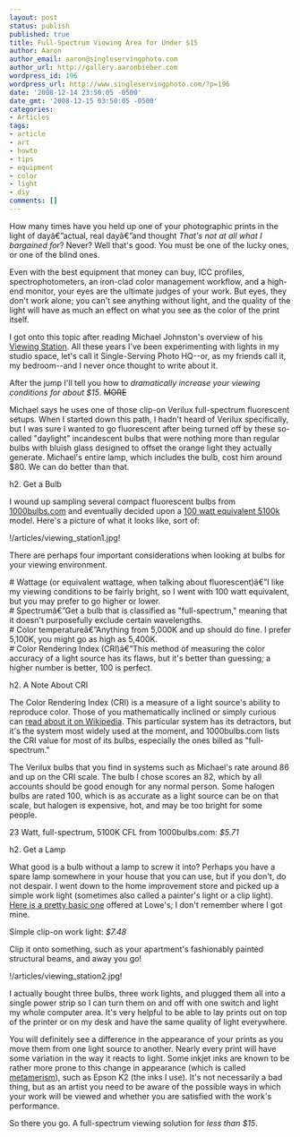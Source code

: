 ```yaml
---
layout: post
status: publish
published: true
title: Full-Spectrum Viewing Area for Under $15
author: Aaron
author_email: aaron@singleservingphoto.com
author_url: http://gallery.aaronbieber.com
wordpress_id: 196
wordpress_url: http://www.singleservingphoto.com/?p=196
date: '2008-12-14 23:50:05 -0500'
date_gmt: '2008-12-15 03:50:05 -0500'
categories:
- Articles
tags:
- article
- art
- howto
- tips
- equipment
- color
- light
- diy
comments: []
---
```

How many times have you held up one of your photographic prints in the
light of dayâ€”actual, real dayâ€”and thought _That's not at all what I
bargained for_? Never? Well that's good. You must be one of the lucky
ones, or one of the blind ones.

Even with the best equipment that money can buy, ICC profiles,
spectrophotometers, an iron-clad color management workflow, and a
high-end monitor, your eyes are the ultimate judges of your work. But
eyes, they don't work alone; you can't see anything without light, and
the quality of the light will have as much an effect on what you see as
the color of the print itself.

I got onto this topic after reading Michael Johnston's overview of his
[Viewing Station](http://theonlinephotographer.typepad.com/the_online_photographer/2008/12/the-viewing-sta.html).
All these years I've been experimenting with lights in my studio space,
let's call it Single-Serving Photo HQ--or, as my friends call it, my
bedroom--and I never once thought to write about it.

After the jump I'll tell you how to *dramatically increase your viewing
conditions for about $15*. ~~MORE~~

Michael says he uses one of those clip-on Verilux full-spectrum
fluorescent setups. When I started down this path, I hadn't heard of
Verilux specifically, but I was sure I wanted to go fluorescent after
being turned off by these so-called "daylight" incandescent bulbs that
were nothing more than regular bulbs with bluish glass designed to
offset the orange light they actually generate. Michael's entire lamp,
which includes the bulb, cost him around \$80. We can do better than
that.

h2. Get a Bulb

I wound up sampling several compact fluorescent bulbs from
[1000bulbs.com](http://clickserve.cc-dt.com/link/click?lid=41000000027242453)
and eventually decided upon a
[100 watt equivalent 5100k](http://clickserve.cc-dt.com/link/click?lid=41000000027242501)
model. Here's a picture of what it looks like, sort of:

!/articles/viewing_station1.jpg!

There are perhaps four important considerations when looking at bulbs
for your viewing environment.

\# Wattage (or equivalent wattage, when talking about fluorescent)â€”I
like my viewing conditions to be fairly bright, so I went with 100 watt
equivalent, but you may prefer to go higher or lower.\
 \# Spectrumâ€”Get a bulb that is classified as "full-spectrum," meaning
that it doesn't purposefully exclude certain wavelengths.\
 \# Color temperatureâ€”Anything from 5,000K and up should do fine. I
prefer 5,100K, you might go as high as 5,400K.\
 \# Color Rendering Index (CRI)â€”This method of measuring the color
accuracy of a light source has its flaws, but it's better than guessing;
a higher number is better, 100 is perfect.

h2. A Note About CRI

The Color Rendering Index (CRI) is a measure of a light source's ability
to reproduce color. Those of you mathematically inclined or simply
curious can
[read about it on Wikipedia](http://en.wikipedia.org/wiki/Color_rendering_index).
This particular system has its detractors, but it's the system most widely used
at the moment, and 1000bulbs.com lists the CRI value for most of its bulbs,
especially the ones billed as "full-spectrum."

The Verilux bulbs that you find in systems such as Michael's rate around
86 and up on the CRI scale. The bulb I chose scores an 82, which by all
accounts should be good enough for any normal person. Some halogen bulbs
are rated 100, which is as accurate as a light source can be on that
scale, but halogen is expensive, hot, and may be too bright for some
people.

23 Watt, full-spectrum, 5100K CFL from 1000bulbs.com: *\$5.71*

h2. Get a Lamp

What good is a bulb without a lamp to screw it into? Perhaps you have a
spare lamp somewhere in your house that you can use, but if you don't,
do not despair. I went down to the home improvement store and picked up
a simple work light (sometimes also called a painter's light or a clip
light). [Here is a pretty basic
one](http://www.lowes.com/lowes/lkn?action=productDetail&productId=203213-1373-FL-300PDQ12&lpage=none)
offered at Lowe's; I don't remember where I got mine.

Simple clip-on work light: *\$7.48*

Clip it onto something, such as your apartment's fashionably painted
structural beams, and away you go!

!/articles/viewing_station2.jpg!

I actually bought three bulbs, three work lights, and plugged them all
into a single power strip so I can turn them on and off with one switch
and light my whole computer area. It's very helpful to be able to lay
prints out on top of the printer or on my desk and have the same quality
of light everywhere.

You will definitely see a difference in the appearance of your prints as
you move them from one light source to another. Nearly every print will
have some variation in the way it reacts to light. Some inkjet inks are
known to be rather more prone to this change in appearance (which is
called [metamerism](http://en.wikipedia.org/wiki/Metamerism_(color))),
such as Epson K2 (the inks I use). It's not necessarily a bad thing, but
as an artist you need to be aware of the possible ways in which your
work will be viewed and whether you are satisfied with the work's
performance.

So there you go. A full-spectrum viewing solution for *less than
\$15*.

